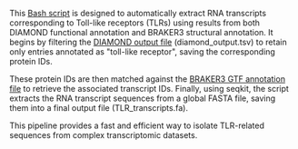 


This [Bash script](../Scripts/Script_TLRs.sh) is designed to automatically extract RNA transcripts corresponding to Toll-like receptors (TLRs) using results from both DIAMOND functional annotation and BRAKER3 structural annotation. It begins by filtering the [DIAMOND output file](../data/Annoted_DIAMOND.tsv) (diamond_output.tsv) to retain only entries annotated as "toll-like receptor", saving the corresponding protein IDs.

These protein IDs are then matched against the [BRAKER3 GTF annotation file](../data/Annoted_BRAKER3.txt) to retrieve the associated transcript IDs. Finally, using seqkit, the script extracts the RNA transcript sequences from a global FASTA file, saving them into a final output file (TLR_transcripts.fa). 

This pipeline provides a fast and efficient way to isolate TLR-related sequences from complex transcriptomic datasets.
